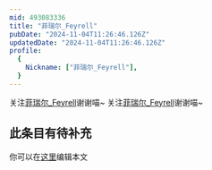 ```yaml
---
mid: 493083336
title: "菲瑞尔_Feyrell"
pubDate: "2024-11-04T11:26:46.126Z"
updatedDate: "2024-11-04T11:26:46.126Z"
profile:
  {
    Nickname: ["菲瑞尔_Feyrell"],
  }
---
```


关注[菲瑞尔_Feyrell](https://space.bilibili.com/493083336)谢谢喵~ 关注[菲瑞尔_Feyrell](https://space.bilibili.com/493083336)谢谢喵~

## 此条目有待补充
你可以在[这里](https://github.com/Yuhanawa/VTuber.ICU/edit/master/src/content/v/菲瑞尔_Feyrell/index.md)编辑本文
